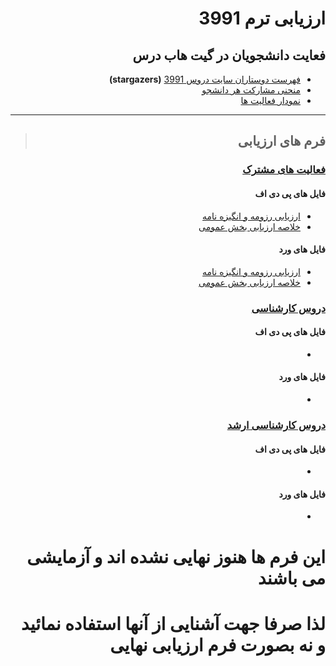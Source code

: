 <div dir="rtl">

# ارزیابی ترم 3991

## فعایت دانشجویان در گیت هاب درس

- [فهرست دوستاران سایت دروس 3991](https://github.com/AliRazavi-edu/PNU_3991/stargazers)  **(stargazers)**
- [منحنی مشارکت هر دانشجو](https://github.com/AliRazavi-edu/PNU_3991/graphs/contributors)
- [نمودار فعالیت ها](https://github.com/AliRazavi-edu/PNU_3991/pulse/monthly)

----

> ##  فرم های ارزیابی

###  [**فعالیت های مشترک**](https://github.com/AliRazavi-edu/PNU_3991/tree/master/_Assessment/_General)
   #### فایل های پی دی اف
   - [ارزیابی رزومه و انگیزه نامه](https://github.com/AliRazavi-edu/PNU_3991/blob/master/_Assessment/_General/XX_CV_CheckList_AR_3991.pdf)
   - [خلاصه ارزیابی بخش عمومی](https://github.com/AliRazavi-edu/PNU_3991/blob/master/_Assessment/_General/XX_GeneralSection_CheckList_AR_3991.pdf)
    
   #### فایل های ورد
   - [ارزیابی رزومه و انگیزه نامه](https://github.com/AliRazavi-edu/PNU_3991/blob/master/_Assessment/_General/XX_CV_CheckList_AR_3991.docx)
   - [خلاصه ارزیابی بخش عمومی](https://github.com/AliRazavi-edu/PNU_3991/blob/master/_Assessment/_General/XX_GeneralSection_CheckList_AR_3991.docx)
    
###  [**دروس کارشناسی**]()
   #### فایل های پی دی اف
   - []()
    
   #### فایل های ورد
   - []()
    
    
###  [**دروس کارشناسی ارشد**]()
   #### فایل های پی دی اف
   - []()
    
   #### فایل های ورد
   - []()
    
    
    
# این فرم ها هنوز نهایی نشده اند و آزمایشی می باشند
#  لذا صرفا جهت آشنایی از آنها استفاده نمائید و نه بصورت فرم ارزیابی نهایی


</div>
